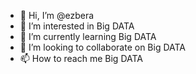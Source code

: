 - 👋 Hi, I’m @ezbera
- 👀 I’m interested in  Big DATA
- 🌱 I’m currently learning  Big DATA
- 💞️ I’m looking to collaborate on  Big DATA
- 📫 How to reach me  Big DATA

<!---
ezbera/ezbera is a ✨ special ✨ repository because its `README.md` (this file) appears on your GitHub profile.
You can click the Preview link to take a look at your changes.
--->
